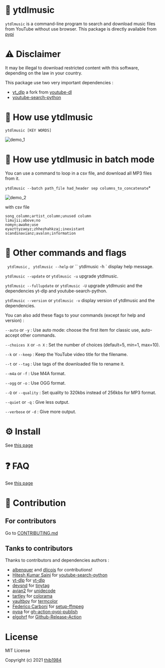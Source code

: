 # 🎵 ytdlmusic

``ytdlmusic`` is a command-line program to search and download music files from YouTube without use browser. 
This package is directly available from [pypi](https://pypi.org/project/ytdlmusic/)

# :warning: Disclaimer

It may be illegal to download restricted content with this software, depending on the law in your country.

This package use two very important dependencies :
- [yt_dlp](https://pypi.org/project/yt_dlp/) a fork from [youtube-dl](https://github.com/ytdl-org/youtube-dl)
- [youtube-search-python](https://pypi.org/project/youtube-search-python/)

# 💫 How use **ytdlmusic**

``ytdlmusic [KEY WORDS]``

![demo_1](https://user-images.githubusercontent.com/45128847/137580908-ce3f1b17-a2b3-4530-bc90-df00fbaf1cfc.gif)

# 💫 How use **ytdlmusic** in batch mode

You can use a command to loop in a csv file, and download all MP3 files from it. 

`` ytdlmusic --batch path_file had_header sep columns_to_concatenate ``*

![demo_2](https://user-images.githubusercontent.com/45128847/137581058-e0cca29b-9ad1-472e-bbb0-4fce94b984a0.gif)

with csv file 
```
song_column;artist_column;unused column
limujii;above;no
nomyn;awake;use
eyazttyzaeyz;zhhezhahkzaj;inexistant
scandinavianz;avalon;information
```
# 🚀 Other commands and flags

`` ytdlmusic`` , `` ytdlmusic --help`` or `` ytdlmusic -h ` display help message.

`` ytdlmusic --update `` or `` ytdlmusic -u `` upgrade ytdlmusic.

`` ytdlmusic --fullupdate `` or `` ytdlmusic -U `` upgrade ytdlmusic and the dependencies yt-dlp and youtube-search-python.

`` ytdlmusic --version `` or `` ytdlmusic -v `` display version of ytdlmusic and the dependencies.

You can also add these flags to your commands (except for help and version) :


`` --auto `` or `` -y `` : Use auto mode: choose the first item for classic use, auto-accept other commands.

`` --choices X `` or `` -n X `` : Set the number of choices (default=5, min=1, max=10).

`` --k `` or `` --keep `` : Keep the YouTube video title for the filename.

`` --t `` or `` --tag `` : Use tags of the downloaded file to rename it.

`` --m4a `` or `` -f `` : Use M4A format.

`` --ogg `` or `` -o `` : Use OGG format.

`` --Q `` or `` --quality `` : Set quality to 320kbs instead of 256kbs for MP3 format.

`` --quiet `` or `` -q `` : Give less output.

`` --verbose `` or `` -d `` : Give more output.

# ⚙️ Install

See [this page](INSTALL.md)


# :question: FAQ


See [this page](FAQ.md)

# :construction_worker: Contribution

## For contributors

Go to [CONTRIBUTING.md](CONTRIBUTING.md)
## Tanks to contributors

Thanks to contributors and dependencies authors :

- [albenquer](https://github.com/albenquer) and [dlicois](https://github.com/dlicois) for contributions!
- [Hitesh Kumar Saini](https://github.com/alexmercerind) for [youtube-search-python](https://github.com/alexmercerind/youtube-search-python)
- [yt-dlp](https://github.com/yt-dlp) for [yt-dlp](https://github.com/yt-dlp/yt-dlp)
- [devsnd](https://github.com/devsnd) for [tinytag](https://github.com/devsnd/tinytag)
- [avian2](https://github.com/avian2) for [unidecode](https://github.com/avian2/unidecode)
- [tartley](https://github.com/tartley) for [colorama](https://github.com/tartley/colorama)
- [vaultboy](https://pypi.org/user/vaultboy) for [termcolor](https://pypi.org/project/termcolor/)
- [Federico Carboni](https://github.com/FedericoCarboni) for [setup-ffmpeg](https://github.com/FedericoCarboni/setup-ffmpeg)
- [pypa](https://github.com/pypa) for [gh-action-pypi-publish](https://github.com/pypa/gh-action-pypi-publish)
- [elgohrf](https://github.com/elgohr) for [Github-Release-Action](https://github.com/elgohr/Github-Release-Action)
# License

MIT License

Copyright (c) 2021 [thib1984](https://github.com/thib1984)


